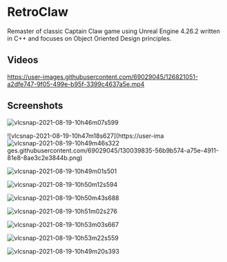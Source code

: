 # RetroClaw
Remaster of classic Captain Claw game using Unreal Engine 4.26.2 written in C++ and focuses on Object Oriented Design principles.

## Videos

https://user-images.githubusercontent.com/69029045/126821051-a2dfe747-9f05-499e-b95f-3399c4637a5e.mp4


## Screenshots
![vlcsnap-2021-08-19-10h46m07s599](https://user-images.githubusercontent.com/69029045/130039782-bac76bf8-b125-4ae4-941b-943c014660e5.png)

![vlcsnap-2021-08-19-10h47m18s627](https://user-ima![vlcsnap-2021-08-19-10h49m46s322](https://user-images.githubusercontent.com/69029045/130040052-de7652b8-7949-4cab-bd72-5abaa5cf9918.png)
ges.githubusercontent.com/69029045/130039835-56b9b574-a75e-4911-81e8-8ae3c2e3844b.png)

![vlcsnap-2021-08-19-10h49m01s501](https://user-images.githubusercontent.com/69029045/130039919-0f498c39-7fca-4635-8777-8afdcf5f4d4e.png)

![vlcsnap-2021-08-19-10h50m12s594](https://user-images.githubusercontent.com/69029045/130040136-f10be40d-c400-44b7-8e99-95c54d59c7b0.png)

![vlcsnap-2021-08-19-10h50m43s688](https://user-images.githubusercontent.com/69029045/130040187-20c00372-cbd6-498a-b7d0-579b82e2d60f.png)

![vlcsnap-2021-08-19-10h51m02s276](https://user-images.githubusercontent.com/69029045/130040239-28fd1e07-7580-4141-ab9c-df6705325ee4.png)

![vlcsnap-2021-08-19-10h53m03s667](https://user-images.githubusercontent.com/69029045/130040315-254863b3-467b-43b0-a7ef-4c4d0bdb713a.png)

![vlcsnap-2021-08-19-10h53m22s559](https://user-images.githubusercontent.com/69029045/130040372-d5b56cad-1e7e-4cb3-884e-df30b4623564.png)

![vlcsnap-2021-08-19-10h49m20s393](https://user-images.githubusercontent.com/69029045/130039985-df235a1c-5950-40d1-9ca9-723101efc447.png)



